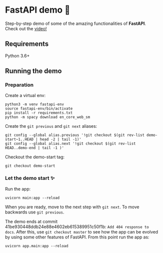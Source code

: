 # FastAPI demo :rocket:

Step-by-step demo of some of the amazing functionalities of **FastAPI**. Check out the [video!](https://www.youtube.com/watch?v=nHGAGtxSeNk&t=1588s&ab_channel=CamilaAndreaGonz%C3%A1lezWilliamson)

## Requirements
Python 3.6+

## Running the demo

### Preparation

Create a virtual env:
```
python3 -m venv fastapi-env
source fastapi-env/bin/activate
pip install -r requirements.txt
python -m spacy download en_core_web_sm
```

Create the `git previous` and `git next` aliases:
```
git config --global alias.previous '!git checkout $(git rev-list demo-start~1..HEAD | head -2 | tail -1)'
git config --global alias.next '!git checkout $(git rev-list HEAD..demo-end | tail -1 )'
```

Checkout the demo-start tag:
```
git checkout demo-start
```

### Let the demo start :sparkles:
Run the app:
```
uvicorn main:app --reload
```

When you are ready, move to the next step with `git next`.
To move backwards use  `git previous`.

The demo ends at commit 41be930448ddb24e88e4602eb615389951c50f1b: `Add 404 response to docs`. 
After this, use `git checkout master` to see how the app can be evolved
by using some other features of FastAPI. From this point run the app as:
```
uvicorn app.main:app --reload
```



